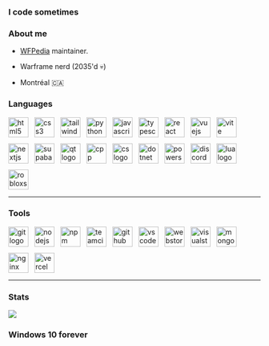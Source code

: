 ### I code sometimes

### About me

- [WFPedia](https://wfpedia.com) maintainer.

- Warframe nerd (2035'd 💀)

- Montréal 🇨🇦

<h3 style="align-items: start">Languages</h3>
<div style="align-items: start; display: flex; flex-wrap: wrap; gap: 12px;">
  <img src="https://skillicons.dev/icons?i=html" height="40" alt="html5 logo" />
  <img src="https://skillicons.dev/icons?i=css" height="40" alt="css3 logo" />
  <img src="https://skillicons.dev/icons?i=tailwind" height="40" alt="tailwindcss logo" />
  <img src="https://skillicons.dev/icons?i=py" height="40" alt="python logo" />
  <img src="https://skillicons.dev/icons?i=js" height="40" alt="javascript logo" />
  <img src="https://skillicons.dev/icons?i=ts" height="40" alt="typescript logo" />
  <img src="https://skillicons.dev/icons?i=react" height="40" alt="react logo" />
  <img src="https://skillicons.dev/icons?i=vue" height="40" alt="vuejs logo" />
  <img src="https://skillicons.dev/icons?i=vite" height="40" alt="vite logo" />
  <img src="https://skillicons.dev/icons?i=nextjs" height="40" alt="nextjs logo" />
  <img src="https://skillicons.dev/icons?i=supabase" height="40" alt="supabase logo" />
  <img src="https://skillicons.dev/icons?i=qt" height="40" alt="qt logo" />
  <img src="https://skillicons.dev/icons?i=cpp" height="40" alt="cpp logo" />
  <img src="https://skillicons.dev/icons?i=cs" height="40" alt="cs logo" />
  <img src="https://skillicons.dev/icons?i=dotnet" height="40" alt="dotnet logo" />
  <img src="https://skillicons.dev/icons?i=powershell" height="40" alt="powershell logo" />
  <img src="https://skillicons.dev/icons?i=discord" height="40" alt="discord logo" />
  <img src="https://skillicons.dev/icons?i=lua" height="40" alt="lua logo" />
  <img src="https://skillicons.dev/icons?i=robloxstudio" height="40" alt="robloxstudio logo" />
</div>

---

<h3 style="align-items: start">Tools</h3>
<div style="align-items: start; display: flex; flex-wrap: wrap; gap: 12px;">
  <img src="https://skillicons.dev/icons?i=git" height="40" alt="git logo" />
  <img src="https://skillicons.dev/icons?i=nodejs" height="40" alt="nodejs logo" />
  <img src="https://skillicons.dev/icons?i=npm" height="40" alt="npm logo" />
  <img src="https://upload.wikimedia.org/wikipedia/commons/thumb/2/29/TeamCity_Icon.svg/512px-TeamCity_Icon.svg.png?20200803084943" height="40" alt="teamcity logo" />
  <img src="https://skillicons.dev/icons?i=githubactions" height="40" alt="github actions logo" />
  <img src="https://skillicons.dev/icons?i=vscode" height="40" alt="vscode logo" />
  <img src="https://skillicons.dev/icons?i=webstorm" height="40" alt="webstorm logo" />
  <img src="https://skillicons.dev/icons?i=visualstudio" height="40" alt="visualstudio logo" />
  <img src="https://skillicons.dev/icons?i=mongodb" height="40" alt="mongodb logo" />
  <img src="https://skillicons.dev/icons?i=nginx" height="40" alt="nginx logo" />
  <img src="https://skillicons.dev/icons?i=vercel" height="40" alt="vercel logo" />
</div>

---

<h3 style="align-items: start">Stats</h3>

![](https://github-readme-stats.vercel.app/api?username=nrbdev&show_icons=true&hide_title=true&count_private=true)

### Windows 10 forever
